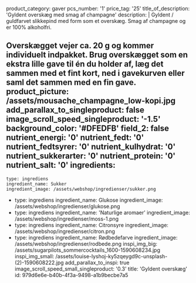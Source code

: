 product_category: gaver
pcs_number: '1'
price_tag: '25'
title_of_description: 'Gyldent overskæg med smag af champagne'
description: |
  Gyldent / guldfarvet slikkepind med form som et overskæg. Smag af champagne og er 100% alkoholfri.
  
  Overskægget vejer ca. 20 g og kommer individuelt indpakket. Brug overskægget som en ekstra lille gave til én du holder af, læg det sammen med et fint kort, ned i gavekurven eller saml det sammen med en fin gave.
product_picture: /assets/mousache_champagne_low-kopi.jpg
add_parallax_to_singleproduct: false
image_scroll_speed_singleproduct: '-1.5'
background_color: '#DFEDFB'
field_2: false
nutrient_energi: '0'
nutrient_fedt: '0'
nutrient_fedtsyrer: '0'
nutrient_kulhydrat: '0'
nutrient_sukkerarter: '0'
nutrient_protein: '0'
nutrient_salt: '0'
ingredients:
  -
    type: ingrediens
    ingredient_name: Sukker
    ingredient_image: /assets/webshop/ingredienser/sukker.png
  -
    type: ingrediens
    ingredient_name: Glukose
    ingredient_image: /assets/webshop/ingredienser/glukose.png
  -
    type: ingrediens
    ingredient_name: 'Naturlige aromaer'
    ingredient_image: /assets/webshop/ingredienser/moss-1.png
  -
    type: ingrediens
    ingredient_name: Citronsyre
    ingredient_image: /assets/webshop/ingredienser/citron.png
  -
    type: ingrediens
    ingredient_name: Rødbedefarve
    ingredient_image: /assets/webshop/ingredienser/rodbede.png
inspi_img_big: /assets/sugarpilots_sommercocktails_1600-1590608234.jpg
inspi_img_small: /assets/louise-lyshoj-ky5zqeygd9c-unsplash-(2)-1590608222.jpg
add_parallax_to_inspi: true
image_scroll_speed_small_singleproduct: '0.3'
title: 'Gyldent overskæg'
id: 979d6e6e-b40b-4f3a-9498-a1b9becbe7a5
